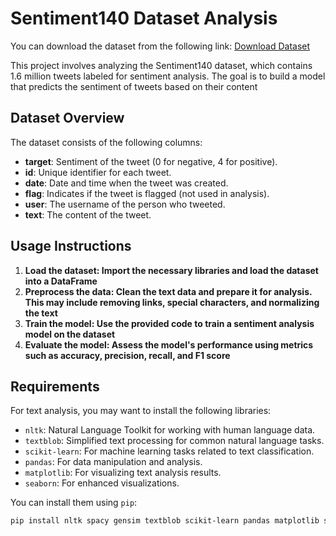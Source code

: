 # Sentiment140 Dataset Analysis

You can download the dataset from the following link:
[Download Dataset](https://drive.google.com/file/d/1RHBDWdDZi9EZJkMnrVWINYx_noYFvNpT/view?usp=sharing)

This project involves analyzing the Sentiment140 dataset, which contains 1.6 million tweets labeled for sentiment analysis. The goal is to build a model that predicts the sentiment of tweets based on their content

## Dataset Overview

The dataset consists of the following columns:

- **target**: Sentiment of the tweet (0 for negative, 4 for positive).
- **id**: Unique identifier for each tweet.
- **date**: Date and time when the tweet was created.
- **flag**: Indicates if the tweet is flagged (not used in analysis).
- **user**: The username of the person who tweeted.
- **text**: The content of the tweet.

 ## Usage Instructions

1. **Load the dataset: Import the necessary libraries and load the dataset into a DataFrame**
2. **Preprocess the data: Clean the text data and prepare it for analysis. This may include removing links, special characters, and normalizing the text**
3. **Train the model: Use the provided code to train a sentiment analysis model on the dataset**
4. **Evaluate the model: Assess the model's performance using metrics such as accuracy, precision, recall, and F1 score**
   
## Requirements 

For text analysis, you may want to install the following libraries:

- `nltk`: Natural Language Toolkit for working with human language data.
- `textblob`: Simplified text processing for common natural language tasks.
- `scikit-learn`: For machine learning tasks related to text classification.
- `pandas`: For data manipulation and analysis.
- `matplotlib`: For visualizing text analysis results.
- `seaborn`: For enhanced visualizations.

You can install them using `pip`:

```bash
pip install nltk spacy gensim textblob scikit-learn pandas matplotlib seaborn
